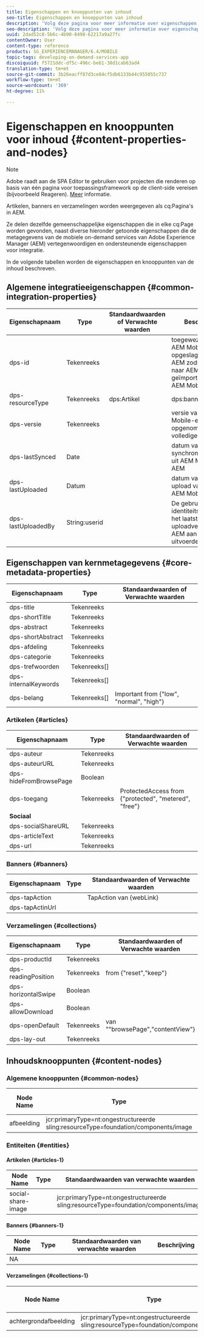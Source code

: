```yaml
---
title: Eigenschappen en knooppunten van inhoud
seo-title: Eigenschappen en knooppunten van inhoud
description: 'Volg deze pagina voor meer informatie over eigenschappen en knooppunten van inhoud.  '
seo-description: 'Volg deze pagina voor meer informatie over eigenschappen en knooppunten van inhoud.  '
uuid: 2dad52c8-5b6c-4b90-8498-62217a9a27fc
contentOwner: User
content-type: reference
products: SG_EXPERIENCEMANAGER/6.4/MOBILE
topic-tags: developing-on-demand-services-app
discoiquuid: f5721ddc-df5c-496c-be61-38d1cab63ad4
translation-type: tm+mt
source-git-commit: 3b26eacff87d3ce84cf5db6133b44c955055c737
workflow-type: tm+mt
source-wordcount: '369'
ht-degree: 11%

---
```



# Eigenschappen en knooppunten voor inhoud {#content-properties-and-nodes}

>[!NOTE]
>
>Adobe raadt aan de SPA Editor te gebruiken voor projecten die renderen op basis van één pagina voor toepassingsframework op de client-side vereisen (bijvoorbeeld Reageren). [Meer](/help/sites-developing/spa-overview.md) informatie.

Artikelen, banners en verzamelingen worden weergegeven als cq:Pagina&#39;s in AEM.

Ze delen dezelfde gemeenschappelijke eigenschappen die in elke cq:Page worden gevonden, naast diverse hieronder getoonde eigenschappen die de metagegevens van de mobiele on-demand services van Adobe Experience Manager (AEM) vertegenwoordigen en ondersteunende eigenschappen voor integratie.

In de volgende tabellen worden de eigenschappen en knooppunten van de inhoud beschreven.

## Algemene integratieeigenschappen {#common-integration-properties}

| **Eigenschapnaam** | **Type** | **Standaardwaarden of Verwachte waarden** | **Beschrijving** |
|---|---|---|---|
| dps-id | Tekenreeks |  | toegewezen door AEM Mobile en opgeslagen door AEM zodra geüpload naar AEM Mobile of geïmporteerd uit AEM Mobile |
| dps-resourceType | Tekenreeks | dps:Artikel | dps:banner | dps:Verzameling | eigenschap type entiteit |
| dps-versie | Tekenreeks |  | versie van AEM Mobile-entiteit (ook opgenomen in de volledige AMM-id) |
| dps-lastSynced | Date |  | datum van laatste synchronisatie/import uit AEM Mobile naar AEM |
| dps-lastUploaded | Datum |  | datum van laatste upload van AEM naar AEM Mobile |
| dps-lastUploadedBy | String:userid |  | De gebruiker van identiteitskaart die het laatste uploadverzoek van AEM aan AEM Mobile uitvoerde |

## Eigenschappen van kernmetagegevens {#core-metadata-properties}

| Eigenschapnaam | Type | Standaardwaarden of Verwachte waarden |
|--- |--- |--- |
| dps-title | Tekenreeks |  |
| dps-shortTitle | Tekenreeks |  |
| dps-abstract | Tekenreeks |  |
| dps-shortAbstract | Tekenreeks |  |
| dps-afdeling | Tekenreeks |  |
| dps-categorie | Tekenreeks |  |
| dps-trefwoorden | Tekenreeks[] |  |
| dps-internalKeywords | Tekenreeks[] |  |
| dps-belang | Tekenreeks[] | Important from {&quot;low&quot;, &quot;normal&quot;, &quot;high&quot;} |

### Artikelen {#articles}

| **Eigenschapnaam** | **Type** | **Standaardwaarden of Verwachte waarden** |
|---|---|---|
| dps-auteur | Tekenreeks |  |
| dps-auteurURL | Tekenreeks |  |
| dps-hideFromBrowsePage | Boolean |  |
| dps-toegang | Tekenreeks | ProtectedAccess from {&quot;protected&quot;, &quot;metered&quot;, &quot;free&quot;} |
| **Sociaal** |  |  |
| dps-socialShareURL | Tekenreeks |  |
| dps-articleText | Tekenreeks |  |
| dps-url | Tekenreeks |  |

### Banners {#banners}

| **Eigenschapnaam** | **Type** | **Standaardwaarden of Verwachte waarden** |
|---|---|---|
| dps-tapAction |  | TapAction van {webLink} |
| dps-tapActinUrl |  |  |

### Verzamelingen {#collections}

| Eigenschapnaam | Type | Standaardwaarden of Verwachte waarden |
|--- |--- |--- |
| dps-productId | Tekenreeks |  |
| dps-readingPosition | Tekenreeks | from {&quot;reset&quot;,&quot;keep&quot;} |
| dps-horizontalSwipe | Boolean |  |
| dps-allowDownload | Boolean |  |
| dps-openDefault | Tekenreeks | van  &quot;&quot;browsePage&quot;,&quot;contentView&quot;} |
| dps-lay-out | Tekenreeks |  |

## Inhoudsknooppunten {#content-nodes}

### Algemene knooppunten {#common-nodes}

| Node Name | Type | Standaardwaarden of Verwachte waarden | Beschrijving |
|--- |--- |--- |--- |
| afbeelding | jcr:primaryType=nt:ongestructureerde <br> sling:resourceType=foundation/components/image |  |  |

### Entiteiten {#entities}

#### Artikelen {#articles-1}

| Node Name | Type | Standaardwaarden van verwachte waarden | Beschrijving |
|--- |--- |--- |--- |
| social-share-image |  | jcr:primaryType=nt:ongestructureerde <br> sling:resourceType=foundation/components/image |  |

#### Banners {#banners-1}

| Node Name | Type | Standaardwaarden van verwachte waarden | Beschrijving |
|---|---|---|---|
| NA |  |  |  |

#### Verzamelingen {#collections-1}

| Node Name | Type | Standaardwaarden van verwachte waarden | Beschrijving |
|--- |--- |--- |--- |
| achtergrondafbeelding | jcr:primaryType=nt:ongestructureerde <br> sling:resourceType=foundation/components/image |  |  |
